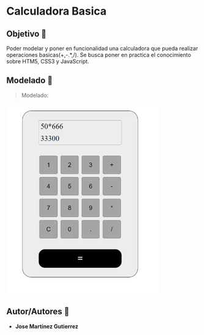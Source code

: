 # Calculadora Basica

## Objetivo :dart:
Poder modelar y poner en funcionalidad una calculadora que pueda realizar operaciones basicas(+,-.*,/). Se busca poner en practica el conocimiento sobre HTM5, CSS3 y JavaScript.

## Modelado :memo:
> Modelado: 

<img height="500px" width="400px" scale="50%" src="https://github.com/martinez022jose/Calculadora-Basica/blob/master/screenShotsReadMe/calculadora.PNG"/>

## Autor/Autores :pushpin:
* **Jose Martinez Gutierrez**
